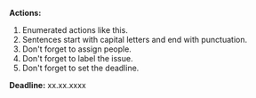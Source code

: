 **Actions:**
1. Enumerated actions like this.
1. Sentences start with capital letters and end with punctuation.
1. Don't forget to assign people.
1. Don't forget to label the issue.
1. Don't forget to set the deadline.

**Deadline:** xx.xx.xxxx
